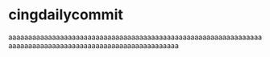 # cingdailycommit
aaaaaaaaaaaaaaaaaaaaaaaaaaaaaaaaaaaaaaaaaaaaaaaaaaaaaaaaaaaaaaaaaaaaaaaaaaaaaaaaaaaaaaaaaaaaaaaaaaaaaaaaaaa